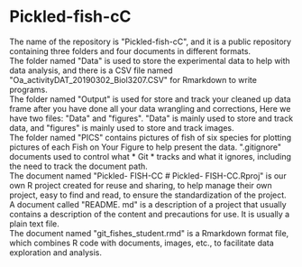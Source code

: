 # Pickled-fish-cC

The name of the repository is "Pickled-fish-cC", and it is a public repository containing three folders and four documents in different formats.  
The folder named "Data" is used to store the experimental data to help with data analysis, and there is a CSV file named "Oa_activityDAT_20190302_Biol3207.CSV" for Rmarkdown to write programs.  
The folder named "Output" is used for store and track your cleaned up data frame after you have done all your data wrangling and corrections, Here we have two files: "Data" and "figures". "Data" is mainly used to store and track data, and "figures" is mainly used to store and track images.  
The folder named "PICS" contains pictures of fish of six species for plotting pictures of each Fish on Your Figure to help present the data.
".gitignore" documents used to control what * Git * tracks and what it ignores, including the need to track the document path.  
The document named "Pickled- FISH-CC # Pickled- FISH-CC.Rproj" is our own R project created for reuse and sharing, to help manage their own project, easy to find and read, to ensure the standardization of the project.  
A document called "README. md" is a description of a project that usually contains a description of the content and precautions for use. It is usually a plain text file.  
The document named "git_fishes_student.rmd" is a Rmarkdown format file, which combines R code with documents, images, etc., to facilitate data exploration and analysis.